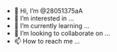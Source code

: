 - 👋 Hi, I’m @28051375aA
- 👀 I’m interested in ...
- 🌱 I’m currently learning ...
- 💞️ I’m looking to collaborate on ...
- 📫 How to reach me ...

<!---
28051375aA/28051375aA is a ✨ special ✨ repository because its `README.md` (this file) appears on your GitHub profile.
You can click the Preview link to take a look at your changes.
--->
